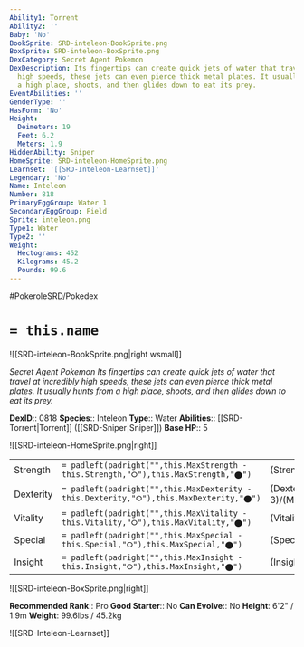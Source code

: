 ```yaml
---
Ability1: Torrent
Ability2: ''
Baby: 'No'
BookSprite: SRD-inteleon-BookSprite.png
BoxSprite: SRD-inteleon-BoxSprite.png
DexCategory: Secret Agent Pokemon
DexDescription: Its fingertips can create quick jets of water that travel at incredibly
  high speeds, these jets can even pierce thick metal plates. It usually hunts from
  a high place, shoots, and then glides down to eat its prey.
EventAbilities: ''
GenderType: ''
HasForm: 'No'
Height:
  Deimeters: 19
  Feet: 6.2
  Meters: 1.9
HiddenAbility: Sniper
HomeSprite: SRD-inteleon-HomeSprite.png
Learnset: '[[SRD-Inteleon-Learnset]]'
Legendary: 'No'
Name: Inteleon
Number: 818
PrimaryEggGroup: Water 1
SecondaryEggGroup: Field
Sprite: inteleon.png
Type1: Water
Type2: ''
Weight:
  Hectograms: 452
  Kilograms: 45.2
  Pounds: 99.6
---
```


#PokeroleSRD/Pokedex

# `= this.name`

![[SRD-inteleon-BookSprite.png|right wsmall]]

*Secret Agent Pokemon*
*Its fingertips can create quick jets of water that travel at incredibly high speeds, these jets can even pierce thick metal plates. It usually hunts from a high place, shoots, and then glides down to eat its prey.*

**DexID**:: 0818
**Species**:: Inteleon
**Type**:: Water
**Abilities**:: [[SRD-Torrent|Torrent]] ([[SRD-Sniper|Sniper]])
**Base HP**:: 5

![[SRD-inteleon-HomeSprite.png|right]]

|           |                                                                                        |                                          |
| --------- | -------------------------------------------------------------------------------------- | ---------------------------------------- |
| Strength  | `= padleft(padright("",this.MaxStrength - this.Strength,"⭘"),this.MaxStrength,"⬤")`    | (Strength::2)/(MaxStrength::5)   |
| Dexterity | `= padleft(padright("",this.MaxDexterity - this.Dexterity,"⭘"),this.MaxDexterity,"⬤")` | (Dexterity:: 3)/(MaxDexterity::7) |
| Vitality  | `= padleft(padright("",this.MaxVitality - this.Vitality,"⭘"),this.MaxVitality,"⬤")`    | (Vitality::2)/(MaxVitality::4)   |
| Special   | `= padleft(padright("",this.MaxSpecial - this.Special,"⭘"),this.MaxSpecial,"⬤")`       | (Special::3)/(MaxSpecial::7)     |
| Insight   | `= padleft(padright("",this.MaxInsight - this.Insight,"⭘"),this.MaxInsight,"⬤")`       | (Insight::2)/(MaxInsight::4)     |

![[SRD-inteleon-BoxSprite.png|right]]

**Recommended Rank**:: Pro
**Good Starter**:: No
**Can Evolve**:: No
**Height**: 6'2" / 1.9m
**Weight**: 99.6lbs / 45.2kg

![[SRD-Inteleon-Learnset]]
